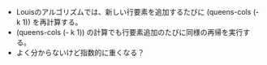* Louisのアルゴリズムでは、新しい行要素を追加するたびに (queens-cols (- k 1)) を再計算する。
* (queens-cols (- k 1)) の計算でも行要素追加のたびに同様の再帰を実行する。
* よく分からないけど指数的に重くなる？
